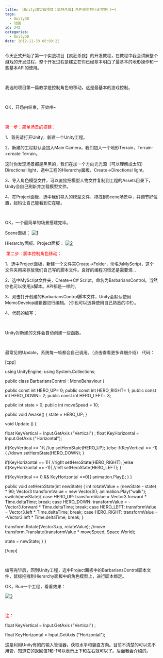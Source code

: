 ```yaml
---
title: 【Unity3D实战项目：疯狂杀戮】角色模型的行走控制（一）
tags:
  - Unity3D
  - 动画
id: 342
categories:
  - Unity3D
date: 2012-11-30 06:00:22
---
```


今天正式开始了第一个实战项目【疯狂杀戮】的开发教程，在教程中我会讲解整个游戏的开发过程，整个开发过程是建立在你已经基本明白了最基本的地形操作和一些基本API的使用。

&nbsp;

我选的项目第一篇教学是控制角色的移动，这是最基本的游戏控制。

&nbsp;

OK，开场白结束，开始咯~

&nbsp;

<span style="color: #ff0000;">第一步：简单场景的搭建：</span>

1、首先请打开Unity，新建一个Unity工程。

2、新建的工程默认会加入Main Camera，我们加入一个地形Terrain，Terrain-&gt;create Terrain。

这时你发现场景都是黑黑的，我们在加一个方向光光源（可以理解成太阳）Directional light，选中工程的Hierarchy面板，Create-&gt;Directional light。

3、导入角色模型文件，可以直接把模型人物文件复制到工程的Assets目录下，Unity会自己刷新并加载模型文件。

4、在Project面板，选中我们导入的模型文件，拖拽到Scene场景中，并调节好位置，起码让自己能看到它在哪。

&nbsp;

OK，一个最简单的场景搭建完毕。

Scene面板：
[![](http://www.cocos2dev.com/wp-content/uploads/2012/11/12.jpg "1")](http://www.cocos2dev.com/wp-content/uploads/2012/11/12.jpg)

Hierarchy面板、Project面板：
[![](http://www.cocos2dev.com/wp-content/uploads/2012/11/2.jpg "2")](http://www.cocos2dev.com/wp-content/uploads/2012/11/2.jpg)

<span style="color: #ff0000;"> 第二步：脚本控制角色移动：</span>

1、选中Project面板，新建一个文件夹Create-&gt;Folder，命名为MyScript，这个文件夹用来存放我们自己写的脚本文件。良好的编程习惯还是需要滴…

2、选中MyScript文件夹，Create-&gt;C# Script，命名为BarbariansControl。当然你也可以使用js脚本。API都是一样的。

3、双击打开创建的BarbariansControl脚本文件，Unity会默认使用MomoDevelop编辑器进行编辑。（你也可以选择使用自己熟悉的IDE）。

4、代码的编写：

&nbsp;

Unity对新建的文件会自动创建一些函数。

&nbsp;

最常见的Update，系统每一帧都会自己调用。（点击查看更多详细介绍）
代码：

[cpp]

using UnityEngine;
using System.Collections;

public class BarbariansControl : MonoBehaviour {

 public const int HERO_UP= 0;
 public const int HERO_RIGHT= 1;
 public const int HERO_DOWN= 2;
 public const int HERO_LEFT= 3;

public int state = 0;
 public int moveSpeed = 10;

 public void Awake() {
 state = HERO_UP;
 }

 void Update () {

 float KeyVertical = Input.GetAxis (&quot;Vertical&quot;) ;
 float KeyHorizontal = Input.GetAxis (&quot;Horizontal&quot;);

 if(KeyVertical == 1){
 //up
 setHeroState(HERO_UP);
 }else if(KeyVertical == -1){
 //down
 setHeroState(HERO_DOWN);
 }

 if(KeyHorizontal == 1){
 //right
 setHeroState(HERO_RIGHT);
 }else if(KeyHorizontal == -1){
 //left
 setHeroState(HERO_LEFT);
 }

if(KeyVertical == 0 &amp;&amp; KeyHorizontal ==0){
 animation.Play();
 }
 }

 public void setHeroState(int newState) {
 int rotateValue = (newState - state) * 90;
 Vector3 transformValue = new Vector3();
 animation.Play(&quot;walk&quot;);
 switch(newState){
 case HERO_UP:
 transformValue = Vector3.forward * Time.deltaTime;
 break;
 case HERO_DOWN:
 transformValue = -Vector3.forward * Time.deltaTime;
 break;
 case HERO_LEFT:
 transformValue = Vector3.left * Time.deltaTime;
 break;
 case HERO_RIGHT:
 transformValue = -Vector3.left * Time.deltaTime;
 break;
 }

 transform.Rotate(Vector3.up, rotateValue);
 //move
 transform.Translate(transformValue * moveSpeed, Space.World);

 state = newState;
 }
}

[/cpp]

&nbsp;

编写完毕后，回到Unity工程，选中Project面板中的BarbariansControl脚本文件，鼠标拖拽到Hierarchy面板中的角色模型上，进行脚本绑定。

OK，Run一个工程，看看效果：

[![](http://www.cocos2dev.com/wp-content/uploads/2012/11/3.jpg "3")](http://www.cocos2dev.com/wp-content/uploads/2012/11/3.jpg)

&nbsp;

<span style="color: #ff0000;">注：</span>

float KeyVertical = Input.GetAxis ("Vertical") ;

float KeyHorizontal = Input.GetAxis ("Horizontal");

这是利用Unity有的的输入管理器，获取水平和竖直方向。目前不清楚的可以先不用管，知道它的返回值1和-1可以表示上下和左右就可以了。后面我会介绍的。

&nbsp;

&nbsp;

&nbsp;